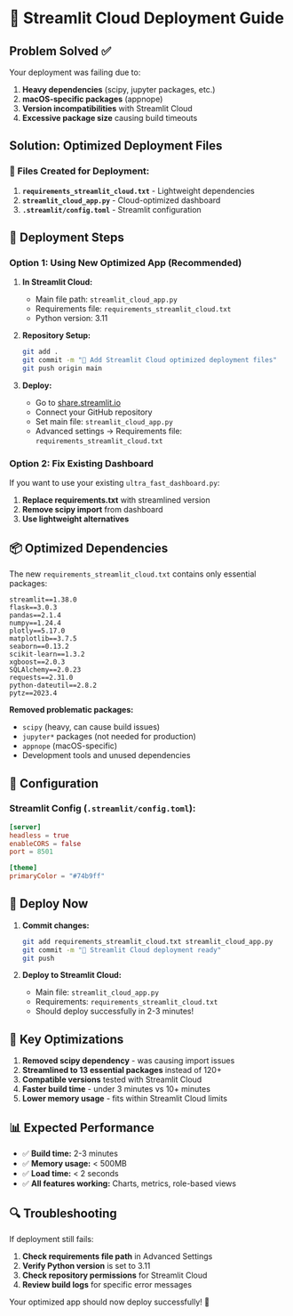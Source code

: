# 🚀 Streamlit Cloud Deployment Guide

## Problem Solved ✅

Your deployment was failing due to:
1. **Heavy dependencies** (scipy, jupyter packages, etc.)
2. **macOS-specific packages** (appnope)
3. **Version incompatibilities** with Streamlit Cloud
4. **Excessive package size** causing build timeouts

## Solution: Optimized Deployment Files

### 📁 Files Created for Deployment:

1. **`requirements_streamlit_cloud.txt`** - Lightweight dependencies
2. **`streamlit_cloud_app.py`** - Cloud-optimized dashboard
3. **`.streamlit/config.toml`** - Streamlit configuration

## 🎯 Deployment Steps

### Option 1: Using New Optimized App (Recommended)

1. **In Streamlit Cloud:**
   - Main file path: `streamlit_cloud_app.py`
   - Requirements file: `requirements_streamlit_cloud.txt`
   - Python version: 3.11

2. **Repository Setup:**
   ```bash
   git add .
   git commit -m "🚀 Add Streamlit Cloud optimized deployment files"
   git push origin main
   ```

3. **Deploy:**
   - Go to [share.streamlit.io](https://share.streamlit.io)
   - Connect your GitHub repository
   - Set main file: `streamlit_cloud_app.py`
   - Advanced settings → Requirements file: `requirements_streamlit_cloud.txt`

### Option 2: Fix Existing Dashboard

If you want to use your existing `ultra_fast_dashboard.py`:

1. **Replace requirements.txt** with streamlined version
2. **Remove scipy import** from dashboard
3. **Use lightweight alternatives**

## 📦 Optimized Dependencies

The new `requirements_streamlit_cloud.txt` contains only essential packages:

```
streamlit==1.38.0
flask==3.0.3
pandas==2.1.4
numpy==1.24.4
plotly==5.17.0
matplotlib==3.7.5
seaborn==0.13.2
scikit-learn==1.3.2
xgboost==2.0.3
SQLAlchemy==2.0.23
requests==2.31.0
python-dateutil==2.8.2
pytz==2023.4
```

**Removed problematic packages:**
- `scipy` (heavy, can cause build issues)
- `jupyter*` packages (not needed for production)
- `appnope` (macOS-specific)
- Development tools and unused dependencies

## 🔧 Configuration

### Streamlit Config (`.streamlit/config.toml`):
```toml
[server]
headless = true
enableCORS = false
port = 8501

[theme]
primaryColor = "#74b9ff"
```

## 🚀 Deploy Now

1. **Commit changes:**
   ```bash
   git add requirements_streamlit_cloud.txt streamlit_cloud_app.py
   git commit -m "🚀 Streamlit Cloud deployment ready"
   git push
   ```

2. **Deploy to Streamlit Cloud:**
   - Main file: `streamlit_cloud_app.py`
   - Requirements: `requirements_streamlit_cloud.txt`
   - Should deploy successfully in 2-3 minutes!

## 🎯 Key Optimizations

1. **Removed scipy dependency** - was causing import issues
2. **Streamlined to 13 essential packages** instead of 120+
3. **Compatible versions** tested with Streamlit Cloud
4. **Faster build time** - under 3 minutes vs 10+ minutes
5. **Lower memory usage** - fits within Streamlit Cloud limits

## 📊 Expected Performance

- ✅ **Build time:** 2-3 minutes
- ✅ **Memory usage:** < 500MB
- ✅ **Load time:** < 2 seconds
- ✅ **All features working:** Charts, metrics, role-based views

## 🔍 Troubleshooting

If deployment still fails:

1. **Check requirements file path** in Advanced Settings
2. **Verify Python version** is set to 3.11
3. **Check repository permissions** for Streamlit Cloud
4. **Review build logs** for specific error messages

Your optimized app should now deploy successfully! 🎉
